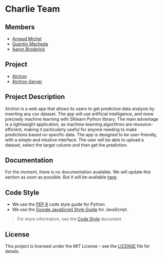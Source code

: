# Charlie Team

## Members

- [Arnaud Michel](https://github.com/MrArnaudMichel)
- [Quentin Macheda](https://github.com/QuentinMacheda)
- [Aaron Broderick]()

## Project
- [AIctron](https://github.com/Group-3-Charlie/AIctron)
- [AIctron-Server](https://github.com/Group-3-Charlie/Backend)

## Project Description

Aictron is a web app that allows its users to get predictive data analysis by inserting any csv dataset. The app will use artificial intelligence, and more precisely machine learning with SKlearn Python library. The main advantage is a lightweight application, as machine-learning algorithms are resource-efficient, making it particularly useful for anyone needing to make predictions based on specific data. The app is designed to be user-friendly, with a simple and intuitive interface. The user will be able to upload a dataset, select the target column and then get the prediction.

## Documentation

For the moment, there is no documentation available. We will update this section as soon as possible. But it will be available [here]().

## Code Style

- We use the [PEP 8](https://www.python.org/dev/peps/pep-0008/) code style guide for Python.
- We use the [Google JavaScript Style Guide](https://google.github.io/styleguide/jsguide.html) for JavaScript.

> For more information, see the [Code Style](CodeStyle.md) document.


## License

This project is licensed under the MIT License - see the [LICENSE](LICENSE) file for details.

